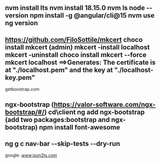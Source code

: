 
nvm install lts
nvm install 18.15.0
nvm ls
node --version
npm install -g @angular/cli@15
nvm use <version>
ng version
--------------------------------------
https://github.com/FiloSottile/mkcert
choco install mkcert (admin)
mkcert -install localhost
mkcert -uninstall
choco install mkcert --force
mkcert localhost ==>Generates: The certificate is at "./localhost.pem" and the key at "./localhost-key.pem" 
-------------------------------------
getboostrap.com

ngx-bootstrap (https://valor-software.com/ngx-bootstrap/#/)
cd\client
ng add ngx-bootstrap (add two packages:bootstrap and ngx-bootstrap)
npm install font-awesome
--------------------------------
ng g c nav-bar --skip-tests --dry-run
----------------------------------
google: www.json2ts.com


